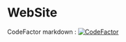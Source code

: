 # WebSite
CodeFactor markdown : [![CodeFactor](https://www.codefactor.io/repository/github/blomios/website/badge)](https://www.codefactor.io/repository/github/blomios/website)

